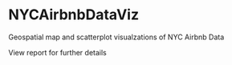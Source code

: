 # NYCAirbnbDataViz
Geospatial map and scatterplot visualzations of NYC Airbnb Data

View report for further details
